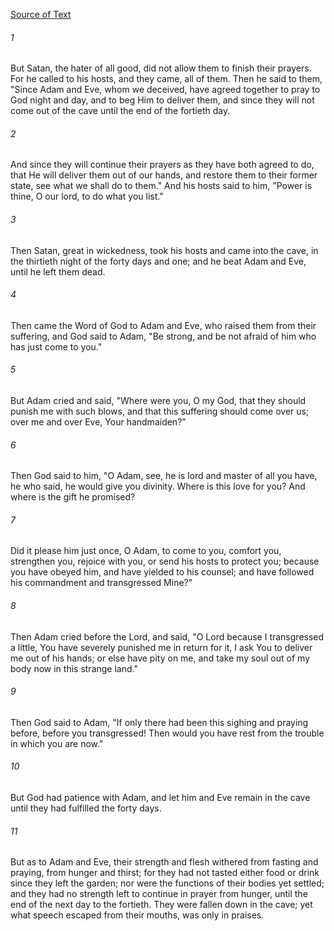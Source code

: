 [Source of Text](https://github.com/scrollmapper/bible_databases_deuterocanonical)

###### 1
But Satan, the hater of all good, did not allow them to finish their
prayers.  For he called to his hosts, and they came, all of them.  Then
he said to them, "Since Adam and Eve, whom we deceived, have agreed
together to pray to God night and day, and to beg Him to deliver them,
and since they will not come out of the cave until the end of the
fortieth day.

###### 2
And since they will continue their prayers as they have both agreed
to do, that He will deliver them out of our hands, and restore them to
their former state, see what we shall do to them."  And his hosts said
to him, "Power is thine, O our lord, to do what you list."

###### 3
Then Satan, great in wickedness, took his hosts and came into the
cave, in the thirtieth night of the forty days and one; and he beat
Adam and Eve, until he left them dead.

###### 4
Then came the Word of God to Adam and Eve, who raised them from their
suffering, and God said to Adam, "Be strong, and be not afraid of him
who has just come to you."

###### 5
But Adam cried and said, "Where were you, O my God, that they should
punish me with such blows, and that this suffering should come over us;
over me and over Eve, Your handmaiden?"

###### 6
Then God said to him, "O Adam, see, he is lord and master of all you
have, he who said, he would give you divinity.  Where is this love for
you?  And where is the gift he promised?

###### 7
Did it please him just once, O Adam, to come to you, comfort you,
strengthen you, rejoice with you, or send his hosts to protect you;
because you have obeyed him, and have yielded to his counsel; and have
followed his commandment and transgressed Mine?"

###### 8
Then Adam cried before the Lord, and said, "O Lord because I
transgressed a little, You have severely punished me in return for it,
I ask You to deliver me out of his hands; or else have pity on me, and
take my soul out of my body now in this strange land."

###### 9
Then God said to Adam, "If only there had been this sighing and
praying before, before you transgressed!  Then would you have rest from
the trouble in which you are now."

###### 10
But God had patience with Adam, and let him and Eve remain in the
cave until they had fulfilled the forty days.

###### 11
But as to Adam and Eve, their strength and flesh withered from
fasting and praying, from hunger and thirst; for they had not tasted
either food or drink since they left the garden; nor were the functions
of their bodies yet settled; and they had no strength left to continue
in prayer from hunger, until the end of the next day to the fortieth.
They were fallen down in the cave; yet what speech escaped from their
mouths, was only in praises.